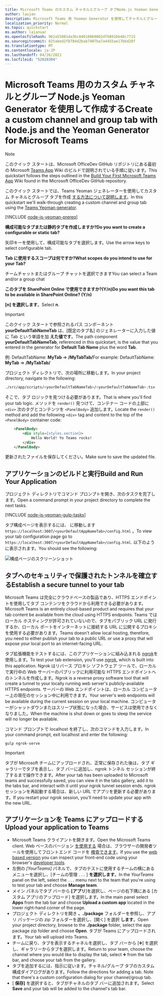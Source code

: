 ```yaml
---
title: Microsoft Teams のカスタム チャネルとグループ タブNode.js Yeoman Generator を作成する
author: laujan
description: Microsoft Teams 用 Yeoman Generator を使用してチャネルとグループ タブを作成するクイック スタート ガイド。
localization_priority: Normal
ms.topic: quickstart
ms.author: lajanuar
ms.openlocfilehash: 962a558014a3bc84010860082df6891bb48c7715
ms.sourcegitcommit: 825abed2f8784d2bab7407ba7a4455ae17bbd28f
ms.translationtype: MT
ms.contentlocale: ja-JP
ms.lasthandoff: 04/26/2021
ms.locfileid: "52020304"
---
```

# <a name="create-a-custom-channel-and-group-tab-with-nodejs-and-the-yeoman-generator-for-microsoft-teams"></a><span data-ttu-id="baaa1-103">Microsoft Teams 用のカスタム チャネルとグループ Node.js Yeoman Generator を使用して作成する</span><span class="sxs-lookup"><span data-stu-id="baaa1-103">Create a custom channel and group tab with Node.js and the Yeoman Generator for Microsoft Teams</span></span>

>[!NOTE]
><span data-ttu-id="baaa1-104">このクイック スタートは、Microsoft OfficeDev GitHub リポジトリにある最初の Microsoft [Teams App](https://github.com/OfficeDev/generator-teams/wiki/Build-Your-First-Microsoft-Teams-App) Wiki のビルドで説明されている手順に従います。</span><span class="sxs-lookup"><span data-stu-id="baaa1-104">This quickstart follows the steps outlined in the [Build Your First Microsoft Teams App](https://github.com/OfficeDev/generator-teams/wiki/Build-Your-First-Microsoft-Teams-App) Wiki found in the Microsoft OfficeDev GitHub repository.</span></span>

<span data-ttu-id="baaa1-105">このクイック スタートでは、Teams Yeoman ジェネレーターを使用してカスタム チャネルとグループ タブを作成 [する方法について説明します](https://github.com/OfficeDev/generator-teams/)。</span><span class="sxs-lookup"><span data-stu-id="baaa1-105">In this quickstart we'll walk-through creating a custom channel and group tab using the [Teams Yeoman generator](https://github.com/OfficeDev/generator-teams/).</span></span>

[!INCLUDE [node-js-yeoman-prereq](~/includes/tabs/node-js-yeoman-prereq.md)]

<span data-ttu-id="baaa1-106">**構成可能なタブまたは静的タブを作成しますか?**</span><span class="sxs-lookup"><span data-stu-id="baaa1-106">**Do you want to create a configurable or static tab?**</span></span>

<span data-ttu-id="baaa1-107">矢印キーを使用して、構成可能なタブを選択します。</span><span class="sxs-lookup"><span data-stu-id="baaa1-107">Use the arrow keys to select configurable tab.</span></span>

<span data-ttu-id="baaa1-108">**Tab に使用するスコープは何ですか?**</span><span class="sxs-lookup"><span data-stu-id="baaa1-108">**What scopes do you intend to use for your Tab?**</span></span>

<span data-ttu-id="baaa1-109">チームチャットまたはグループ チャットを選択できます</span><span class="sxs-lookup"><span data-stu-id="baaa1-109">You can select a Team and/or a group chat</span></span>

<span data-ttu-id="baaa1-110">**このタブを SharePoint Online で使用できますか?(Y/n)**</span><span class="sxs-lookup"><span data-stu-id="baaa1-110">**Do you want this tab to be available in SharePoint Online? (Y/n)**</span></span> 

<span data-ttu-id="baaa1-111">**[n] を選択します**。</span><span class="sxs-lookup"><span data-stu-id="baaa1-111">Select **n**.</span></span>

>[!IMPORTANT]
><span data-ttu-id="baaa1-112">このクイック スタートで参照されるパス コンポーネント **yourDefaultTabNameTab** は、[既定のタブ名] のジェネレーターに入力した値に Tab という単語を加 **えた値です**。</span><span class="sxs-lookup"><span data-stu-id="baaa1-112">The path component **yourDefaultTabNameTab**, referenced in this quickstart, is the value that you entered in the generator for **Default Tab Name** plus the word **Tab**.</span></span>
>
><span data-ttu-id="baaa1-113">例: DefaultTabName: **MyTab**  =>  **/MyTabTab/**</span><span class="sxs-lookup"><span data-stu-id="baaa1-113">For example: DefaultTabName: **MyTab** => **/MyTabTab/**</span></span>

<span data-ttu-id="baaa1-114">プロジェクト ディレクトリで、次の場所に移動します。</span><span class="sxs-lookup"><span data-stu-id="baaa1-114">In your project directory, navigate to the following:</span></span>

```bash
./src/app/scripts/<yourDefaultTabNameTab>/<yourDefaultTabNameTab>.tsx
```

<span data-ttu-id="baaa1-115">そこで、タブ ロジックを見つける必要があります。</span><span class="sxs-lookup"><span data-stu-id="baaa1-115">That is where you'll find your tab logic.</span></span> <span data-ttu-id="baaa1-116">メソッドを `render()` 見つけて、コンテナー コードの上部に `<div>` 次のタグとコンテンツを `<PanelBody>` 追加します。</span><span class="sxs-lookup"><span data-stu-id="baaa1-116">Locate the `render()` method and add the following `<div>` tag and content to the top of the `<PanelBody>` container code:</span></span>

```html
    <PanelBody>
        <div style={styles.section}>
            Hello World! Yo Teams rocks!
        </div>
    </PanelBody>
```

<span data-ttu-id="baaa1-117">更新されたファイルを保存してください。</span><span class="sxs-lookup"><span data-stu-id="baaa1-117">Make sure to save the updated file.</span></span>

## <a name="build-and-run-your-application"></a><span data-ttu-id="baaa1-118">アプリケーションのビルドと実行</span><span class="sxs-lookup"><span data-stu-id="baaa1-118">Build and Run Your Application</span></span>

<span data-ttu-id="baaa1-119">プロジェクト ディレクトリでコマンド プロンプトを開き、次のタスクを完了します。</span><span class="sxs-lookup"><span data-stu-id="baaa1-119">Open a command prompt in your project directory to complete the next tasks.</span></span>

[!INCLUDE [node-js-yeoman-gulp-tasks](~/includes/tabs/node-js-yeoman-gulp-tasks.md)]

<span data-ttu-id="baaa1-120">タブ構成ページを表示するには、 に移動します `https://localhost:3007/<yourDefaultAppNameTab>/config.html` 。</span><span class="sxs-lookup"><span data-stu-id="baaa1-120">To view your tab configuration page go to `https://localhost:3007/<yourDefaultAppNameTab>/config.html`.</span></span> <span data-ttu-id="baaa1-121">以下のように表示されます。</span><span class="sxs-lookup"><span data-stu-id="baaa1-121">You should see the following:</span></span>

![構成ページのスクリーンショット](~/assets/images/tab-images/configurationPage.png)

## <a name="establish-a-secure-tunnel-to-your-tab"></a><span data-ttu-id="baaa1-123">タブへのセキュリティで保護されたトンネルを確立する</span><span class="sxs-lookup"><span data-stu-id="baaa1-123">Establish a secure tunnel to your tab</span></span>

<span data-ttu-id="baaa1-124">Microsoft Teams は完全にクラウドベースの製品であり、HTTPS エンドポイントを使用してタブ コンテンツをクラウドから利用できる必要があります。</span><span class="sxs-lookup"><span data-stu-id="baaa1-124">Microsoft Teams is an entirely cloud-based product and requires that your tab content be available from the cloud using HTTPS endpoints.</span></span> <span data-ttu-id="baaa1-125">Teams ではローカル ホスティングが許可されていないので、タブをパブリック URL に発行するか、ローカル ポートをインターネットに接続する URL に公開するプロキシを使用する必要があります。</span><span class="sxs-lookup"><span data-stu-id="baaa1-125">Teams doesn't allow local hosting, therefore, you need to either publish your tab to a public URL or use a proxy that will expose your local port to an internet-facing URL.</span></span>

<span data-ttu-id="baaa1-126">タブ拡張機能をテストするには、このアプリケーションに組み込まれる [ngrok](https://ngrok.com/docs)を使用します。</span><span class="sxs-lookup"><span data-stu-id="baaa1-126">To test your tab extension, you'll use [ngrok](https://ngrok.com/docs), which is built into this application.</span></span> <span data-ttu-id="baaa1-127">Ngrok はリバース プロキシ ソフトウェア ツールで、ローカルで実行中の Web サーバーのパブリックに利用可能な HTTPS エンドポイントへのトンネルを作成します。</span><span class="sxs-lookup"><span data-stu-id="baaa1-127">Ngrok is a reverse proxy software tool that will create a tunnel to your locally running web server's publicly-available HTTPS endpoints.</span></span> <span data-ttu-id="baaa1-128">サーバーの Web エンドポイントは、ローカル コンピューター上の現在のセッション中に利用できます。</span><span class="sxs-lookup"><span data-stu-id="baaa1-128">Your server's web endpoints will be available during the current session on your local machine.</span></span> <span data-ttu-id="baaa1-129">コンピューターがシャットダウンまたはスリープ状態になった場合、サービスは使用できなくなりました。</span><span class="sxs-lookup"><span data-stu-id="baaa1-129">When the machine is shut down or goes to sleep the service will no longer be available.</span></span>

<span data-ttu-id="baaa1-130">コマンド プロンプトで localhost を終了し、次のコマンドを入力します。</span><span class="sxs-lookup"><span data-stu-id="baaa1-130">In your command prompt, exit localhost and enter the following:</span></span>

```bash
gulp ngrok-serve
```

> [!IMPORTANT]
> <span data-ttu-id="baaa1-131">タブが Microsoft チームにアップロードされ、正常に保存された後は、タブ ギャラリーでタブを表示し、タブ バーに追加し、ngrok トンネル セッションが終了するまで操作できます。</span><span class="sxs-lookup"><span data-stu-id="baaa1-131">After your tab has been uploaded to Microsoft teams and successfully saved, you can view it in the tabs gallery, add it to the tabs bar, and interact with it until your ngrok tunnel session ends.</span></span> <span data-ttu-id="baaa1-132">ngrok セッションを再起動する場合は、新しい URL でアプリを更新する必要があります。</span><span class="sxs-lookup"><span data-stu-id="baaa1-132">If you restart your ngrok session, you'll need to update your app with the new URL.</span></span>

## <a name="upload-your-application-to-teams"></a><span data-ttu-id="baaa1-133">アプリケーションを Teams にアップロードする</span><span class="sxs-lookup"><span data-stu-id="baaa1-133">Upload your application to Teams</span></span>

- <span data-ttu-id="baaa1-134">Microsoft Teams クライアントを開きます。</span><span class="sxs-lookup"><span data-stu-id="baaa1-134">Open the Microsoft Teams client.</span></span> <span data-ttu-id="baaa1-135">Web ベースのバージョン [を使用する](https://teams.microsoft.com) 場合は、ブラウザーの開発者ツールを使用してフロントエンド コードを [検査できます](~/tabs/how-to/developer-tools.md)。</span><span class="sxs-lookup"><span data-stu-id="baaa1-135">If you use the [web based version](https://teams.microsoft.com) you can inspect your front-end code using your browser's [developer tools](~/tabs/how-to/developer-tools.md).</span></span>
- <span data-ttu-id="baaa1-136">左側の *[YourTeams]* パネルで、タブのテストに使用するチームの横にあるメニューを選択し、[チームの管理 `...` ] **を選択します**。</span><span class="sxs-lookup"><span data-stu-id="baaa1-136">In the *YourTeams* panel on the left, select the `...` menu next to the team that you're using to test your tab and choose **Manage team**.</span></span>
- <span data-ttu-id="baaa1-137">メイン パネルでタブ バーから **[アプリ**]を選択し、ページの右下隅にある [カスタム アプリのアップロード] を選択します。</span><span class="sxs-lookup"><span data-stu-id="baaa1-137">In the main panel select **Apps** from the tab bar and choose **Upload a custom app** located in the lower right-hand corner of the page.</span></span>
- <span data-ttu-id="baaa1-138">プロジェクト ディレクトリを開き **、./package** フォルダーを参照し、アプリ パッケージの zip フォルダーを選択し、[開く] を選択 **します**。</span><span class="sxs-lookup"><span data-stu-id="baaa1-138">Open your project directory, browse to the **./package** folder, select the app package zip folder and choose **Open**.</span></span> <span data-ttu-id="baaa1-139">タブが Teams にアップロードされます。</span><span class="sxs-lookup"><span data-stu-id="baaa1-139">Your tab will upload into Teams.</span></span>
- <span data-ttu-id="baaa1-140">チームに戻り、タブを表示するチャネルを選択し、タブ バーから [➕] を選択し、ギャラリーからタブを選択します。</span><span class="sxs-lookup"><span data-stu-id="baaa1-140">Return to your team, choose the channel where you would like to display the tab, select ➕ from the tab bar, and choose your tab from the gallery.</span></span>
- <span data-ttu-id="baaa1-141">タブを追加するには、指示に従います。チャネル/グループ タブのカスタム構成ダイアログがあります。</span><span class="sxs-lookup"><span data-stu-id="baaa1-141">Follow the directions for adding a tab. Note that there's a custom configuration dialog for your channel/group tab.</span></span>
- <span data-ttu-id="baaa1-142">[ **保存]** を選択すると、タブがチャネルのタブ バーに追加されます。</span><span class="sxs-lookup"><span data-stu-id="baaa1-142">Select **Save** and your tab will be added to the channel's tab bar.</span></span>
